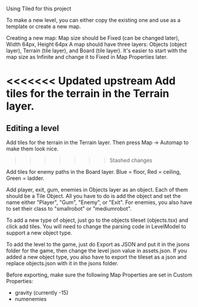 Using Tiled for this project

To make a new level, you can either copy the existing one and use as a template or create a new map.

Creating a new map: Map size should be Fixed (can be changed later), Width 64px, Height 64px
A map should have three layers: Objects (object layer), Terrain (tile layer), and Board (tile layer). It's easier to start with the map size as Infinite and change it to Fixed in Map Properties later.

<<<<<<< Updated upstream
Add tiles for the terrain in the Terrain layer.
=======
## Editing a level
Add tiles for the terrain in the Terrain layer. Then press Map -> Automap to make them look nice.
>>>>>>> Stashed changes

Add tiles for enemy paths in the Board layer. Blue = floor, Red = ceiling, Green = ladder.

Add player, exit, gum, enemies in Objects layer as an object. Each of them should be a Tile Object. All you have to do is add the object and set the name either "Player", "Gum", "Enemy", or "Exit". For enemies, you also have to set their class to "smallrobot" or "mediumrobot".

To add a new type of object, just go to the objects tileset (objects.tsx) and click add tiles. You will need to change the parsing code in LevelModel to support a new object type.

To add the level to the game, just do Export as JSON and put it in the jsons folder for the game, then change the level json value in assets.json. If you added a new object type, you also have to export the tileset as a json and replace objects.json with it in the jsons folder.

Before exporting, make sure the following Map Properties are set in Custom Properties:
- gravity (currently -15)
- numenemies